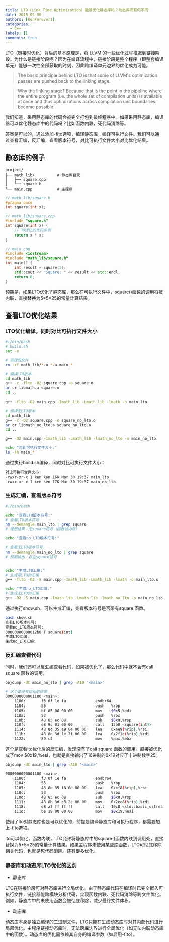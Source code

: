 ```yaml
---
title: LTO（Link Time Optimization）能够优化静态库吗？动态库呢有何不同
date: 2025-03-30
authors: [KenForever1]
categories: 
  - C++
labels: []
comments: true
---
```


[LTO](https://llvm.org/docs/LinkTimeOptimization.html)（链接时优化）背后的基本原理是，将 LLVM 的一些优化过程推迟到链接阶段。为什么是链接阶段呢？因为在编译流程中，链接阶段是整个程序（即整套编译单元）能够一次性全部获取的时刻，因此跨编译单元边界的优化成为可能。

<!-- more -->

> The basic principle behind LTO is that some of LLVM's optimization passes are pushed back to the linking stage. 


> Why the linking stage? Because that is the point in the pipeline where the entire program (i.e. the whole set of compilation units) is available at once and thus optimizations across compilation unit boundaries become possible.

我们知道，采用静态库的代码会被完全打包到最终程序中。如果采用静态库，编译器可以优化静态库中的代码吗？比如函数内联，死代码消除等。

答案是可以的，通过添加-flto选项，编译静态库，编译可执行文件。我们可以通过查看汇编，反汇编，查看版本符号，对比可执行文件大小对比优化结果。

## 静态库的例子

```
project/
├── math_lib/          # 静态库目录
│   ├── square.cpp
│   └── square.h
└── main.cpp           # 主程序
```

```c++
// math_lib/square.h
#pragma once
int square(int x);

// math_lib/square.cpp
#include "square.h"
int square(int x) {
    // 待优化的代码示例
    return x * x;
}

// main.cpp
#include <iostream>
#include "math_lib/square.h"
int main() {
    int result = square(5);
    std::cout << "Square: " << result << std::endl;
    return 0;
}
```

预期是，如果LTO优化了静态库，那么在可执行文件中，square()函数的调用将被内联，直接替换为5*5=25的常量计算结果。

## 查看LTO优化结果

### LTO优化编译，同时对比可执行文件大小
```bash
#!/bin/bash
# build.sh
set -e

# 清理旧文件
rm -rf math_lib/*.o *.a main_*

# 编译LTO版本
cd math_lib
g++ -c -flto -O2 square.cpp -o square.o
ar cr libmath.a square.o
cd ..

g++ -flto -O2 main.cpp -Imath_lib -Lmath_lib -lmath -o main_lto

# 编译无LTO版本
cd math_lib
g++ -c -O2 square.cpp -o square_no_lto.o
ar cr libmath_no_lto.a square_no_lto.o
cd ..

g++ -O2 main.cpp -Imath_lib -Lmath_lib -lmath_no_lto -o main_no_lto

echo "对比可执行文件大小:"
ls -lh main_*
```

通过执行build.sh编译，同时对比可执行文件大小：
```bash
对比可执行文件大小:
-rwxr-xr-x 1 ken ken 16K Mar 30 19:37 main_lto
-rwxr-xr-x 1 ken ken 17K Mar 30 19:37 main_no_lto
```

### 生成汇编，查看版本符号

```bash
#!/bin/bash

echo "查看LTO版本符号:"
# 查看LTO版本符号
nm --demangle main_lto | grep square
# 理想结果：无square符号（函数被内联）

echo "查看no_LTO版本符号:"

# 查看无LTO版本符号
nm --demangle main_no_lto | grep square
# 预期输出：存在square符号


echo "生成LTO汇编:"
# 生成带LTO的汇编
g++ -flto -O2 -S main.cpp -Imath_lib -Lmath_lib -lmath -o main_lto.s

echo "生成no_LTO汇编:"
# 生成无LTO的汇编
g++ -O2 -S main.cpp -Imath_lib -Lmath_lib -lmath_no_lto -o main_no_lto.s
```

通过执行show.sh，可以生成汇编，查看版本符号是否带有square 函数。
```bash
bash show.sh
查看LTO版本符号:
查看no_LTO版本符号:
00000000000012b0 T square(int)
生成LTO汇编:
生成no_LTO汇编:
```

### 反汇编查看代码

同时，我们还可以反汇编查看代码，如果被优化了，那么代码中就不会有call square 函数的调用。

```bash
objdump -dC main_no_lto | grep -A10 '<main>'

# 这个是没有优化的结果
0000000000001100 <main>:
    1100:       f3 0f 1e fa             endbr64
    1104:       55                      push   %rbp
    1105:       bf 05 00 00 00          mov    $0x5,%edi
    110a:       53                      push   %rbx
    110b:       48 83 ec 08             sub    $0x8,%rsp
    110f:       e8 9c 01 00 00          call   12b0 <square(int)>
    1114:       48 8d 35 e9 0e 00 00    lea    0xee9(%rip),%rsi        # 2004 <_IO_stdin_used+0x4>
    111b:       48 8d 3d 1e 2f 00 00    lea    0x2f1e(%rip),%rdi        # 4040 <std::cout@GLIBCXX_3.4>
    1122:       89 c3                   mov    %eax,%ebx
```

这个是查看lto优化后的反汇编，发现没有了call square 函数的调用。直接被优化成了mov    $0x19,%esi，也就是直接输出了16进制的0x19对应了十进制数字25。
```bash
objdump -dC main_lto | grep -A10 '<main>'

0000000000001100 <main>:
    1100:       f3 0f 1e fa             endbr64
    1104:       55                      push   %rbp
    1105:       48 8d 35 f8 0e 00 00    lea    0xef8(%rip),%rsi        # 2004 <_IO_stdin_used+0x4>
    110c:       53                      push   %rbx
    110d:       48 83 ec 08             sub    $0x8,%rsp
    1111:       48 8b 3d c8 2e 00 00    mov    0x2ec8(%rip),%rdi        # 3fe0 <std::cout@GLIBCXX_3.4>
    1118:       e8 a3 ff ff ff          call   10c0 <std::basic_ostream<char, std::char_traits<char> >& std::operator<< <std::char_traits<char> >(std::basic_ostream<char, std::char_traits<char> >&, char const*)@plt>
    111d:       be 19 00 00 00          mov    $0x19,%esi
```

使用了lto对静态库也是可以优化的，前提是编译静态库和可执行程序，都需要加上-flto选项。‌

lto可以优化，函数内联‌，LTO允许将静态库中的square()函数内联到调用处，直接替换为5*5=25的常量计算结果。如果主程序未使用某些库函数，LTO可彻底移除相关代码，‌也就是死代码消除。还有很多优化。

### 静态库和动态库LTO优化的区别

+ ‌静态库‌

LTO在链接阶段可对静态库进行全局优化。由于静态库代码在编译时已完全嵌入可执行文件，链接器能跨模块分析代码，实现函数内联、死代码消除等跨文件优化‌。例如，静态库中的未使用函数会被彻底移除，减少最终文件体积。

+ ‌动态库‌
  
动态库本身是独立编译的二进制文件，LTO只能在生成动态库时对其内部代码进行局部优化。主程序链接动态库时，无法跨库边界进行全局优化（如无法内联动态库中的函数）。动态库的优化需依赖其自身的编译参数（如启用-flto）。